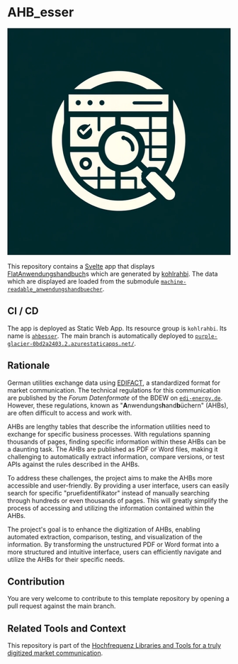 # AHB_esser

<p align="center">
  <img src="ahbesser-logo.jpeg" alt="ahbesser-logo" width="512" height="512">
</p>


This repository contains a [Svelte](https://svelte.dev/) app that displays [FlatAnwendungshandbuch](https://mig-ahb-utility-stack.readthedocs.io/en/stable/api/maus.models.html#maus.models.anwendungshandbuch.FlatAnwendungshandbuch)s which are generated by [kohlrahbi](https://github.com/Hochfrequenz/kohlrahbi/).
The data which are displayed are loaded from the submodule [`machine-readable_anwendungshandbuecher`](https://github.com/Hochfrequenz/machine-readable_anwendungshandbuecher).

## CI / CD

The app is deployed as Static Web App.
Its resource group is `kohlrahbi`.
Its name is [`ahbesser`](https://portal.azure.com/#@hochfrequenz.net/resource/subscriptions/1cdc65f0-62d2-4770-be11-9ec1da950c81/resourcegroups/kohlrahbi/providers/Microsoft.Web/staticSites/ahbesser/staticsite).
The main branch is automatically deployed to [`purple-glacier-0bd2a2403.2.azurestaticapps.net/`](https://purple-glacier-0bd2a2403.2.azurestaticapps.net/).

## Rationale

German utilities exchange data using [EDIFACT](https://en.wikipedia.org/wiki/EDIFACT), a standardized format for market communication.
The technical regulations for this communication are published by the _Forum Datenformate_ of the BDEW on [`edi-energy.de`](https://www.edi-energy.de/).
However, these regulations, known as "**A**nwendungs**h**and**b**üchern" (AHBs), are often difficult to access and work with.

AHBs are lengthy tables that describe the information utilities need to exchange for specific business processes.
With regulations spanning thousands of pages, finding specific information within these AHBs can be a daunting task.
The AHBs are published as PDF or Word files, making it challenging to automatically extract information, compare versions, or test APIs against the rules described in the AHBs.

To address these challenges, the project aims to make the AHBs more accessible and user-friendly.
By providing a user interface, users can easily search for specific "pruefidentifikator" instead of manually searching through hundreds or even thousands of pages. This will greatly simplify the process of accessing and utilizing the information contained within the AHBs.

The project's goal is to enhance the digitization of AHBs, enabling automated extraction, comparison, testing, and visualization of the information.
By transforming the unstructured PDF or Word format into a more structured and intuitive interface, users can efficiently navigate and utilize the AHBs for their specific needs.

## Contribution

You are very welcome to contribute to this template repository by opening a pull request against the main branch.

## Related Tools and Context

This repository is part of the [Hochfrequenz Libraries and Tools for a truly digitized market communication](https://github.com/Hochfrequenz/digital_market_communication/).
